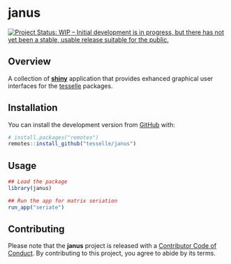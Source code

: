 
<!-- README.md is generated from README.Rmd. Please edit that file -->

# janus

<!-- badges: start -->

[![Project Status: WIP – Initial development is in progress, but there
has not yet been a stable, usable release suitable for the
public.](https://www.repostatus.org/badges/latest/wip.svg)](https://www.repostatus.org/#wip)
<!-- badges: end -->

## Overview

A collection of [**shiny**](https://shiny.rstudio.com) application that
provides exhanced graphical user interfaces for the
[tesselle](https://www.tesselle.org) packages.

## Installation

You can install the development version from
[GitHub](https://github.com/) with:

``` r
# install.packages("remotes")
remotes::install_github("tesselle/janus")
```

## Usage

``` r
## Load the package
library(janus)

## Run the app for matrix seriation
run_app("seriate")
```

## Contributing

Please note that the **janus** project is released with a [Contributor
Code of Conduct](https://www.tesselle.org/conduct.html). By contributing
to this project, you agree to abide by its terms.
